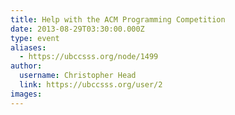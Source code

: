 ```yaml
---
title: Help with the ACM Programming Competition 
date: 2013-08-29T03:30:00.000Z
type: event
aliases:
  - https://ubccsss.org/node/1499
author:
  username: Christopher Head
  link: https://ubccsss.org/user/2
images:
---
```


